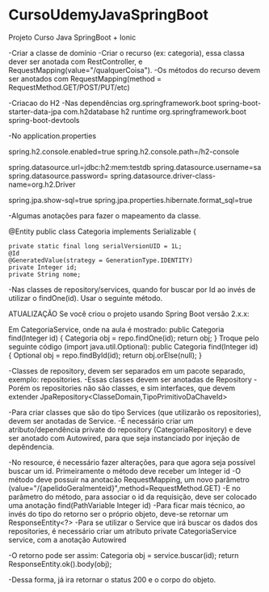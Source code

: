 # CursoUdemyJavaSpringBoot
Projeto Curso Java SpringBoot + Ionic


-Criar a classe de domínio
-Criar o recurso (ex: categoria), essa classa dever ser anotada com RestController, e RequestMapping(value="/qualquerCoisa").
-Os métodos do recurso devem ser anotados com RequestMapping(method = RequestMethod.GET/POST/PUT/etc)

-Criacao do H2
-Nas dependências
<dependency>
<groupId>org.springframework.boot</groupId>
<artifactId>spring-boot-starter-data-jpa</artifactId>
</dependency>
<dependency>
<groupId>com.h2database</groupId>
<artifactId>h2</artifactId>
<scope>runtime</scope>
</dependency>
<dependency>
<groupId>org.springframework.boot</groupId>
<artifactId>spring-boot-devtools</artifactId>
</dependency>

-No application.properties


spring.h2.console.enabled=true
spring.h2.console.path=/h2-console

spring.datasource.url=jdbc:h2:mem:testdb
spring.datasource.username=sa
spring.datasource.password=
spring.datasource.driver-class-name=org.h2.Driver

spring.jpa.show-sql=true
spring.jpa.properties.hibernate.format_sql=true

-Algumas anotações para fazer o mapeamento da classe.

@Entity
public class Categoria implements Serializable {

	private static final long serialVersionUID = 1L;
	@Id
	@GeneratedValue(strategy = GenerationType.IDENTITY)
	private Integer id;
	private String nome;
	
	
-Nas classes de repository/services, quando for buscar por Id ao invés de utilizar o findOne(id). Usar o seguinte método.

ATUALIZAÇÃO
Se você criou o projeto usando Spring Boot versão 2.x.x:

Em CategoriaService, onde na aula é mostrado:
public Categoria find(Integer id) {
Categoria obj = repo.findOne(id);
return obj;
}
Troque pelo seguinte código (import java.util.Optional):
public Categoria find(Integer id) {
Optional<Categoria> obj = repo.findById(id);
return obj.orElse(null);
}
	
-Classes de repository, devem ser separados em um pacote separado, exemplo: repositories.
-Essas classes devem ser anotadas de Repository
-Porém os repositories não são classes, e sim interfaces, que devem extender JpaRepository<ClasseDomain,TipoPrimitivoDaChaveId>
	
-Para criar classes que são do tipo Services (que utilizarão os repositories), devem ser anotadas de Service.
-É necessário criar um atributo/dependência private do repository (CategoriaRepository) e deve ser anotado com Autowired, para que seja instanciado por injeção de depêndencia.
	
-No resource, é necessário fazer alterações, para que agora seja possível buscar um id. Primeiramente o método deve receber um Integer id
-O método deve possuir na anotacão RequestMapping, um novo parâmetro (value="/{apelidoGeralmenteid}",method=RequestMethod.GET)
-E no parâmetro do método, para associar o id da requisição, deve ser colocado uma anotação find(PathVariable Integer id)
-Para ficar mais técnico, ao invés do tipo do retorno ser o próprio objeto, deve-se retornar um ResponseEntity<?>
-Para se utilizar o Service que irá buscar os dados dos repositories, é necessário criar um atributo private CategoriaService service, com a anotação Autowired

-O retorno pode ser assim:
	Categoria obj = service.buscar(id);
	return ResponseEntity.ok().body(obj);

-Dessa forma, já ira retornar o status 200 e o corpo do objeto.
